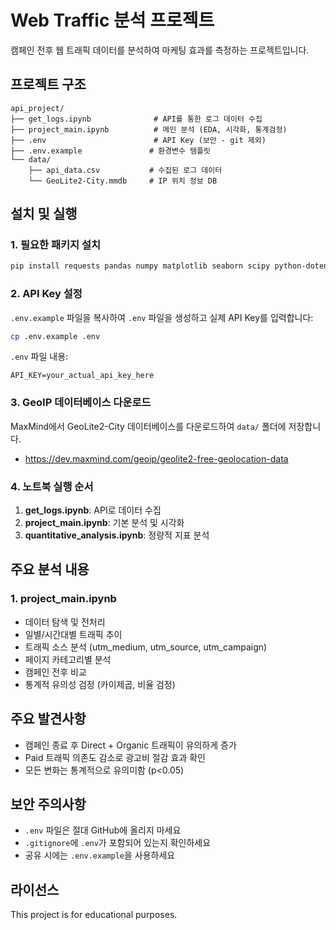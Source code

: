 # Web Traffic 분석 프로젝트

캠페인 전후 웹 트래픽 데이터를 분석하여 마케팅 효과를 측정하는 프로젝트입니다.

## 프로젝트 구조

```
api_project/
├── get_logs.ipynb              # API를 통한 로그 데이터 수집
├── project_main.ipynb          # 메인 분석 (EDA, 시각화, 통계검정)
├── .env                        # API Key (보안 - git 제외)
├── .env.example               # 환경변수 템플릿
└── data/
    ├── api_data.csv           # 수집된 로그 데이터
    └── GeoLite2-City.mmdb     # IP 위치 정보 DB
```

## 설치 및 실행

### 1. 필요한 패키지 설치

```bash
pip install requests pandas numpy matplotlib seaborn scipy python-dotenv geoip2
```

### 2. API Key 설정

`.env.example` 파일을 복사하여 `.env` 파일을 생성하고 실제 API Key를 입력합니다:

```bash
cp .env.example .env
```

`.env` 파일 내용:
```
API_KEY=your_actual_api_key_here
```

### 3. GeoIP 데이터베이스 다운로드

MaxMind에서 GeoLite2-City 데이터베이스를 다운로드하여 `data/` 폴더에 저장합니다.
- https://dev.maxmind.com/geoip/geolite2-free-geolocation-data

### 4. 노트북 실행 순서

1. **get_logs.ipynb**: API로 데이터 수집
2. **project_main.ipynb**: 기본 분석 및 시각화
3. **quantitative_analysis.ipynb**: 정량적 지표 분석

## 주요 분석 내용

### 1. project_main.ipynb
- 데이터 탐색 및 전처리
- 일별/시간대별 트래픽 추이
- 트래픽 소스 분석 (utm_medium, utm_source, utm_campaign)
- 페이지 카테고리별 분석
- 캠페인 전후 비교
- 통계적 유의성 검정 (카이제곱, 비율 검정)

## 주요 발견사항

- 캠페인 종료 후 Direct + Organic 트래픽이 유의하게 증가
- Paid 트래픽 의존도 감소로 광고비 절감 효과 확인
- 모든 변화는 통계적으로 유의미함 (p<0.05)

## 보안 주의사항

- `.env` 파일은 절대 GitHub에 올리지 마세요
- `.gitignore`에 `.env`가 포함되어 있는지 확인하세요
- 공유 시에는 `.env.example`을 사용하세요

## 라이선스

This project is for educational purposes.
